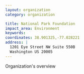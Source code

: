 ```yaml
---
layout: organization
category: organization

title: National Park Foundation
impact_area: Environment
keywords: 
coordinates: 38.901325,-77.028221
address: |
  1201 Eye Street NW Suite 550B
  Washington US 20005
---
```

Organization's overview
